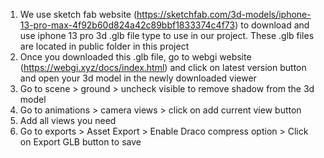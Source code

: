 1. We use sketch fab website (https://sketchfab.com/3d-models/iphone-13-pro-max-4f92b60d824a42c89bbf1833374c4f73) to download and use iphone 13 pro 3d .glb file type to use in our project. These .glb files are located in public folder in this project
2. Once you downloaded this .glb file, go to webgi website (https://webgi.xyz/docs/index.html) and click on latest version button and open your 3d model in the newly downloaded viewer
3. Go to scene > ground > uncheck visible to remove shadow from the 3d model
4. Go to animations > camera views > click on add current view button
5. Add all views you need
6. Go to exports > Asset Export > Enable Draco compress option > Click on Export GLB button to save
